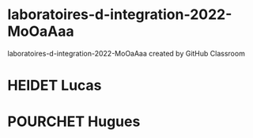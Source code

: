 # laboratoires-d-integration-2022-MoOaAaa
laboratoires-d-integration-2022-MoOaAaa created by GitHub Classroom

# HEIDET Lucas
# POURCHET Hugues
